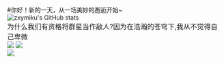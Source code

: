 #你好！新的一天，从一场美妙的邂逅开始~  
![zxymiku's GitHub stats](https://github-readme-stats.vercel.app/api?username=zxymiku&show_icons=true&theme=radical)  
<font size=3>为什么我们有资格将群星当作敌人?因为在浩瀚的苍穹下,我从不觉得自己卑微</font>  
![](https://img.shields.io/badge/-Python-3e74a2?style=flat-square&logo=Python&logoColor=fff) 
![](https://img.shields.io/badge/-Node.js-339933?style=flat-square&logo=Node.js&logoColor=fff)  
<img src="https://github-readme-stats.vercel.app/api/top-langs/?username=zxymiku&layout=compact" />

